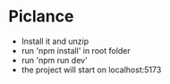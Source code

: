 # Piclance

- Install it and unzip
- run 'npm install' in root folder
- run 'npm run dev'
- the project will start on localhost:5173
